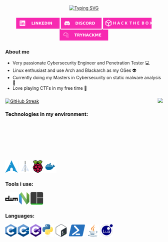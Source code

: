 <!-- ### Hi there 👋 -->

<!--
**KSHMR1337/KSHMR1337** is a ✨ _special_ ✨ repository because its `README.md` (this file) appears on your GitHub profile.

Here are some ideas to get you started:

- 🔭 I’m currently working on ...
- 🌱 I’m currently learning ...
- 👯 I’m looking to collaborate on ...
- 🤔 I’m looking for help with ...
- 💬 Ask me about ...
- 📫 How to reach me: ...
- 😄 Pronouns: ...
- ⚡ Fun fact: ...
-->
###

<p align="center">
  <a href="https://git.io/typing-svg">
    <img src="https://readme-typing-svg.herokuapp.com?font=Fira+Code&size=30&pause=1000&color=F729B1&center=true&random=false&width=435&lines=Hi+there;I'm+Marko" alt="Typing SVG" />
  </a>
</p>

###

<p align="center">
  <a href="https://www.linkedin.com/in/marko-%C5%BEarkovi%C4%87-119951122/" target="_blank">
    <img src="./assets/buttonlogos/linkedinlogo.svg" height="35" alt="linkedin logo"  />
  </a>
  <a href="_kshmr_" target="_blank">
    <img src="./assets/buttonlogos/discordlogo.svg" height="35" alt="discord logo"  />
  </a>
  <a href="https://app.hackthebox.com/profile/843711" target="_blank">
    <img src="./assets/buttonlogos/htblogo.svg" height="35" alt="hackthebox logo"  />
  </a>
  <a href="https://tryhackme.com/p/MarkoZarkovic" target="_blank">
    <img src="./assets/buttonlogos/tryhackmelogo.svg" height="35" alt="tryhackme logo"  />
  </a>
<p/>

### About me
- Very passionate Cybersecurity Engineer and Penetration Tester :computer:
- Linux enthusiast and use Arch and Blackarch as my OSes :alien:
- Currently doing my Masters in Cybersecurity on static malware analysis :space_invader:
- Love playing CTFs in my free time :mount_fuji: 



###

<p>
  <a href="https://git.io/streak-stats">
    <img align="center" height=200 src="https://streak-stats.demolab.com?user=KSHMR1337&theme=synthwave&hide_border=true&date_format=j%20M%5B%20Y%5D&card_width=450" alt="GitHub Streak" />
  </a>
  <a href="https://github.com/anuraghazra/github-readme-stats">
    <img align="right" height=200 src="https://github-readme-stats.vercel.app/api/top-langs/?username=KSHMR1337&title_color=F729B1FF&text_color=ffffff&icon_color=61dafb&bg_color=2b213a&langs_count=8&layout=compact&border_color=61dafb&hide_border=true&size_weight=0.5&count_weight=0.5" />
  </a> 
<p/>

### Technologies in my environment:
<p align="left" style="clear: both;">
<img src="./assets/icons/technologies/archlinux.svg" height="40" alt="arch logo"/>
<img src="./assets/icons/technologies/blackarch.png" height="40" alt="blackarch logo"/>
<img src="./assets/icons/technologies/raspberrypi.svg" height="40" alt="raspberrypi logo"/>
<img src="./assets/icons/technologies/docker.svg" height="40" alt="docker logo"/>
</p>


### Tools i use:
<p align="left" style="clear: both;">
<img src="./assets/icons/tools/dwm.svg" height="40" alt="dwm logo"/>
<img src="./assets/icons/tools/neovim.svg" height="40" alt="neovim logo"/>
<img src="./assets/icons/tools/tmux.svg" height="40" alt="tmux logo"/>
</p>


### Languages:
<p align="left" style="clear: both;">
<img src="./assets/icons/languages/c.svg" height="40" alt="c icon"/>
<img src="./assets/icons/languages/cpp.svg" height="40" alt="cpp icon"/>
<img src="./assets/icons/languages/cs.svg" height="40" alt="cs icon"/>
<img src="./assets/icons/languages/python.svg" height="40" alt="python icon"/>
<img src="./assets/icons/languages/shell.svg" height="40" alt="shell icon"/>
<img src="./assets/icons/languages/ps.svg" height="40" alt="ps icon"/>
<img src="./assets/icons/languages/java.svg" height="40" alt="java icon"/>
<img src="./assets/icons/languages/lua.svg" height="40" alt="lua icon"/>
</p>

###


